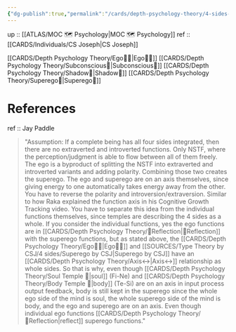 ```yaml
---
{"dg-publish":true,"permalink":"/cards/depth-psychology-theory/4-sides-of-the-mind/","created":"2023-01-07T15:30:40.601+01:00","updated":"2023-04-24T20:04:05.803+02:00"}
---
```


up :: [[ATLAS/MOC 🗺️ Psychology\|MOC 🗺️ Psychology]] 
ref :: [[CARDS/Individuals/CS Joseph\|CS Joseph]]

[[CARDS/Depth Psychology Theory/Ego🙋‍♂️\|Ego🙋‍♂️]] 
[[CARDS/Depth Psychology Theory/Subconscious🤸\|Subconscious🤸]]
[[CARDS/Depth Psychology Theory/Shadow👤\|Shadow👤]]
[[CARDS/Depth Psychology Theory/Superego👹\|Superego👹]]

# References

ref :: Jay Paddle 
> "Assumption: If a complete being has all four sides integrated, then there are no extraverted and introverted functions. Only NSTF, where the perception/judgment is able to flow between all of them freely. The ego is a byproduct of splitting the NSTF into extraverted and introverted variants and adding polarity. Combining those two creates the superego. 
> The ego and superego are on an axis themselves, since giving energy to one automatically takes energy away from the other. You have to reverse the polarity and introversion/extraversion. Similar to how Raka explained the function axis in his Cognitive Growth Tracking video. You have to separate this idea from the individual functions themselves, since temples are describing the 4 sides as a whole. If you consider the individual functions, yes the ego functions are in [[CARDS/Depth Psychology Theory/🔀Reflection\|🔀Reflection]] with the superego functions, but as stated above, the [[CARDS/Depth Psychology Theory/Ego🙋‍♂️\|Ego🙋‍♂️]] and [[SOURCES/Type Theory by CSJ/4 sides/Superego by CSJ\|Superego by CSJ]] have an [[CARDS/Depth Psychology Theory/Axis↔️\|Axis↔️]] relationship as whole sides. So that is why, even though [[CARDS/Depth Psychology Theory/Soul Temple 👥\|soul]] (Fi-Ne) and [[CARDS/Depth Psychology Theory/Body Temple 🌳\|body]] (Te-Si) are on an axis in input process output feedback, body is still kept in the superego since the whole ego side of the mind is soul, the whole superego side of the mind is body, and the ego and superego are on an axis. Even though individual ego functions [[CARDS/Depth Psychology Theory/🔀Reflection\|reflect]] superego functions."